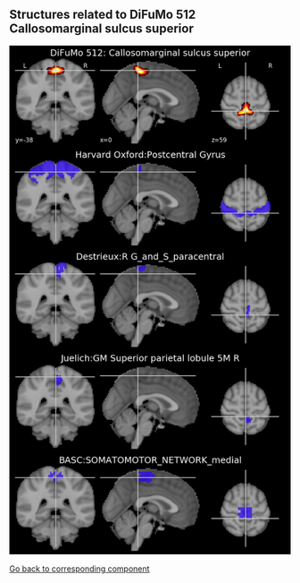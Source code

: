 


## Structures related to DiFuMo 512 Callosomarginal sulcus superior

![410](410.jpg "Structures related to DiFuMo 512 Callosomarginal sulcus superior")

[Go back to corresponding component](https://parietal-inria.github.io/DiFuMo/512/html/410.html)